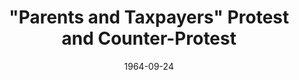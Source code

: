---
title: "\"Parents and Taxpayers\" Protest and Counter-Protest"
featured: parents-and-taxpayers-protest.jpg
featuredAlt: White women carry signs protesting desegregation
layout: "tc-single"
hasContentInGallery: true
date: 1964-09-24
---
